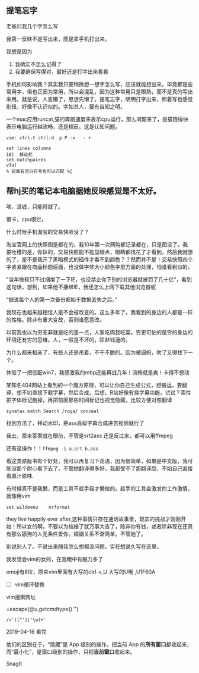 ## 提笔忘字

老爸问我几个字怎么写

我第一反映不是写出来，而是拿手机打出来。

我想是因为

1. 我确实不怎么记得了
2. 我要确保写得对，最好还是打字出来看看

手机如何影响我？其实我只要稍微想一想字怎么写，应该就能想出来，毕竟都是些常用字，但也正因为常用，所以会混乱，因为这种常用只是眼熟，而不是真的写出来用。就是说，人变懒了，思想先懒了。提笔忘字，明明打字出来，照着写也感觉别扭，好像不认识似的。字如其人，要有自知之明。



一个mac应用runcat,猫的奔跑速度来表示cpu运行，那么问题来了，是猫跑得快表示电脑运行越流畅，还是相反。这是认知问题。





```
vim: ctrl-t ctrl-d  p P :x   - +

set lines columns
10|  移动栏
set matchpaires
v3a(
% 前面有空白符号也可以匹配 %{
```



## 帮hj买的笔记本电脑据她反映感觉是不太好。

唉，没钱，只能将就了。

很卡，cpu很烂，

什么时候手机淘宝的交易快照没了？

淘宝官网上的快照倒是都在的，我10年第一次网购都记录都在，只是图没了。我要吐槽的是，你妹的，交易快照能不能显眼点，眼睛都找花了才看到，然后我就想的了，是不是我开了黑暗模式的插件才看不到颜色？？然而并不是！交易快照四个字紧紧跟在商品标题后面，也没做字体大小颜色字型方面的处理，怕谁看到似的。



"当年微软只不过捆绑了一下IE，也没禁止你下别的浏览器就被罚了几十亿"，看到这句话，想到，如果他不捆绑IE，我还怎么上网下载其他浏览器呢



“据说每个人的第一次备份都始于数据丢失之后。”



我现在也越来越相信人是不会被改变的。这么多年了，我看到的身边的人都是一样的性格。除非有重大变故，否则谁愿意改。



以前我也以为穷无非就是吃的差一点，人家吃肉我吃菜。穷更可怕的是穷的身边的环境还有穷的思维。人，一般是不坏的，除非钱逼的。



为什么都来相亲了，有些人还是吊着，不干不脆的。因为被逼的，吹了又得找下一个。





体验了一把低配win7，我感激我的mbp还能再战几年！流畅就是爽！卡得不想动





某知名404网站上看到的一个魔方原理，可以让你自己生成公式，想搬运，要翻译，想不如直接下载字幕，然后合成，后想，B站好像有挂字幕功能，试试？索性把字体标记删掉，再把前面那些时间标记也视觉隐藏，比较方便对照翻译





```
synatax match Search /roya/ conceal
```





找到方法了，移动水印，把ass高级字幕合成进去视频就行了



我去，原来答案就在眼前，不管是srt2ass 还是反过来，都可以用ffmpeg

还有这操作！！`ffmpeg -i a.srt b.ass`



看<the practical vim>这类原版书有个好处，我可以再复习下英语，因为很简单，如果是中文版，我可能没那个耐心看下去了，不管她翻译得多好，我都受不了那翻译腔，不如自己直接看原汁原味.



有时候真不是我懒，而是工具不趁手我才懒做的。趁手的工具会激发你工作激情，就像用vim

```
set wildmenu	nrformat
```





they live happily ever after,这种事情只存在通话故事里，现实的挑战才刚刚开始！所以女的啊，不要以为结婚了就万事大吉了，除非你有钱，或者除非现在还真有那么舔狗的人无条件爱你。婚姻关系不渐简单。不管她了。

别说别人了。不说出来随我怎么想都没问题。实在想说久写在这里。



我发觉会vim的女的，在我眼中有魅力多了



emoji有8位，原来vim里面有大写的ctrl-v_U  大写的U哦 ,<c-v>U1F60A<esc>

- [ ] vim循环替换

vim搜索网址

=escape(@u,getcmdtype().'\')



```
/v'([^']|'\w)+'
```



2019-04-16	看完<practical vim>



他们的区别在于，“隐藏”是 App 级别的操作，把当前 App 的**所有窗口**都收起来，而“最小化”，是窗口级别的操作，只把**当前窗口**收起来。



SnagIt 